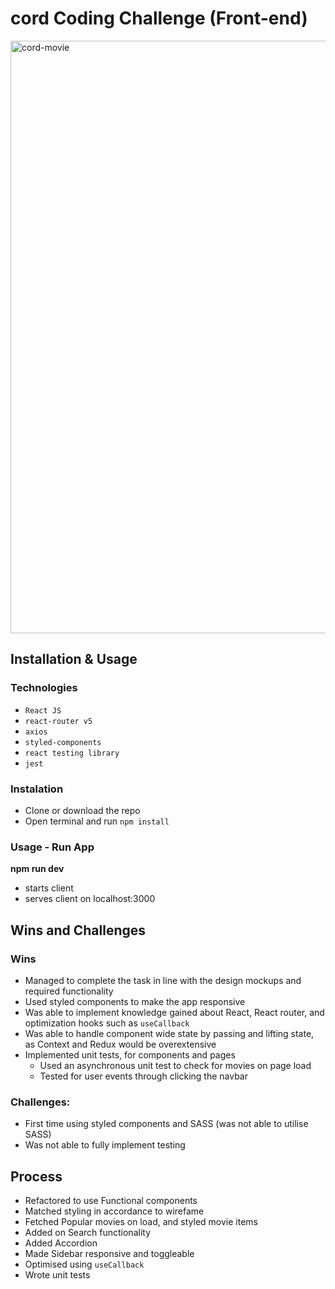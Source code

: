 # cord Coding Challenge (Front-end)

<img width="948" alt="cord-movie" src="https://user-images.githubusercontent.com/58184636/175781180-188429bd-2cdc-450a-b13c-b333e7091151.PNG">

## Installation & Usage

### Technologies

- `React JS`
- `react-router v5`
- `axios`
- `styled-components`
- `react testing library`
- `jest`

### Instalation

- Clone or download the repo
- Open terminal and run `npm install`

### Usage - Run App

**npm run dev**

- starts client
- serves client on localhost:3000

## Wins and Challenges

### Wins

- Managed to complete the task in line with the design mockups and required functionality
- Used styled components to make the app responsive
- Was able to implement knowledge gained about React, React router, and optimization hooks such as `useCallback`
- Was able to handle component wide state by passing and lifting state, as Context and Redux would be overextensive
- Implemented unit tests, for components and pages
  - Used an asynchronous unit test to check for movies on page load
  - Tested for user events through clicking the navbar

### Challenges:

- First time using styled components and SASS (was not able to utilise SASS)
- Was not able to fully implement testing

## Process

- Refactored to use Functional components
- Matched styling in accordance to wirefame
- Fetched Popular movies on load, and styled movie items
- Added on Search functionality
- Added Accordion
- Made Sidebar responsive and toggleable
- Optimised using `useCallback`
- Wrote unit tests
